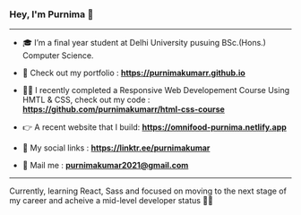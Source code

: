 ### Hey, I'm Purnima 👋

<hr />

- 🎓 I’m a final year student at Delhi University pusuing BSc.(Hons.) Computer Science.

- 🚀 Check out my portfolio : **https://purnimakumarr.github.io**

- 👩‍💻 I recently completed a Responsive Web Developement Course Using HMTL & CSS, check out my code : **https://github.com/purnimakumarr/html-css-course**

- 👉 A recent website that I build: **https://omnifood-purnima.netlify.app**

- 🔗 My social links : **https://linktr.ee/purnimakumar**

- 💌 Mail me : **purnimakumar2021@gmail.com**

<hr />

Currently, learning React, Sass and focused on moving to the next stage of my career and acheive a mid-level developer status 👩‍💻
